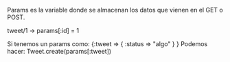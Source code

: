 Params es la variable donde se almacenan los datos que vienen en el GET o POST.

tweet/1  -> params[:id] = 1


Si tenemos un params como: {:tweet => { :status => "algo" } }
Podemos hacer: Tweet.create(params[:tweet])
